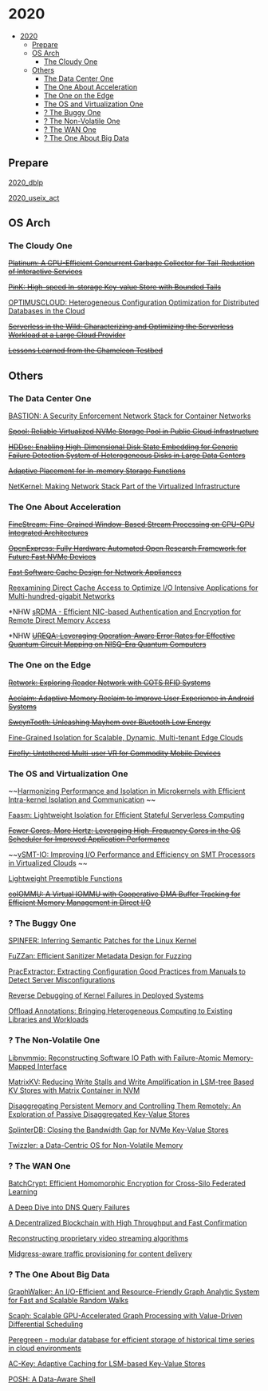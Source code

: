 # 2020

- [2020](#2020)
  - [Prepare](#prepare)
  - [OS Arch](#os-arch)
    - [The Cloudy One](#the-cloudy-one)
  - [Others](#others)
    - [The Data Center One](#the-data-center-one)
    - [The One About Acceleration](#the-one-about-acceleration)
    - [The One on the Edge](#the-one-on-the-edge)
    - [The OS and Virtualization One](#the-os-and-virtualization-one)
    - [? The Buggy One](#-the-buggy-one)
    - [? The Non-Volatile One](#-the-non-volatile-one)
    - [? The WAN One](#-the-wan-one)
    - [? The One About Big Data](#-the-one-about-big-data)

## Prepare

[2020_dblp](https://dblp.org/db/conf/usenix/usenix2020.html)

[2020_useix_act](https://www.usenix.org/conference/atc20/technical-sessions)

## OS Arch

### The Cloudy One

~~[Platinum: A CPU-Efficient Concurrent Garbage Collector for Tail-Reduction of Interactive Services](https://www.usenix.org/conference/atc20/presentation/wu-mingyu)~~

~~[PinK: High-speed In-storage Key-value Store with Bounded Tails](https://www.usenix.org/conference/atc20/presentation/im)~~

[OPTIMUSCLOUD: Heterogeneous Configuration Optimization for Distributed Databases in the Cloud](https://www.usenix.org/conference/atc20/presentation/mahgoub)

~~[Serverless in the Wild: Characterizing and Optimizing the Serverless Workload at a Large Cloud Provider](https://www.usenix.org/conference/atc20/presentation/shahrad)~~

~~[Lessons Learned from the Chameleon Testbed](https://www.usenix.org/conference/atc20/presentation/keahey)~~

## Others

### The Data Center One

[BASTION: A Security Enforcement Network Stack for Container Networks](https://www.usenix.org/conference/atc20/presentation/nam)

~~[Spool: Reliable Virtualized NVMe Storage Pool in Public Cloud Infrastructure](https://www.usenix.org/conference/atc20/presentation/xue)~~

~~[HDDse: Enabling High-Dimensional Disk State Embedding for Generic Failure Detection System of Heterogeneous Disks in Large Data Centers](https://www.usenix.org/conference/atc20/presentation/zhang-ji)~~

~~[Adaptive Placement for In-memory Storage Functions](https://www.usenix.org/conference/atc20/presentation/bhardwaj)~~

[NetKernel: Making Network Stack Part of the Virtualized Infrastructure](https://www.usenix.org/conference/atc20/presentation/niu)


### The One About Acceleration

~~[FineStream: Fine-Grained Window-Based Stream Processing on CPU-GPU Integrated Architectures](https://www.usenix.org/conference/atc20/presentation/zhang-feng)~~

~~[OpenExpress: Fully Hardware Automated Open Research Framework for Future Fast NVMe Devices](https://www.usenix.org/conference/atc20/presentation/jung)~~

~~[Fast Software Cache Design for Network Appliances](https://www.usenix.org/conference/atc20/presentation/zhou)~~

[Reexamining Direct Cache Access to Optimize I/O Intensive Applications for Multi-hundred-gigabit Networks](https://www.usenix.org/conference/atc20/presentation/farshin)

*NHW
[sRDMA - Efficient NIC-based Authentication and Encryption for Remote Direct Memory Access](https://www.usenix.org/conference/atc20/presentation/taranov)

*NHW
~~[UREQA: Leveraging Operation-Aware Error Rates for Effective Quantum Circuit Mapping on NISQ-Era Quantum Computers](https://www.usenix.org/conference/atc20/presentation/patel)~~

### The One on the Edge

~~[Retwork: Exploring Reader Network with COTS RFID Systems](https://www.usenix.org/conference/atc20/presentation/liu-jia)~~

~~[Acclaim: Adaptive Memory Reclaim to Improve User Experience in Android Systems](https://www.usenix.org/conference/atc20/presentation/liang-yu)~~

~~[SweynTooth: Unleashing Mayhem over Bluetooth Low Energy](https://www.usenix.org/conference/atc20/presentation/garbelini)~~

[Fine-Grained Isolation for Scalable, Dynamic, Multi-tenant Edge Clouds](https://www.usenix.org/conference/atc20/presentation/ren)

~~[Firefly: Untethered Multi-user VR for Commodity Mobile Devices](https://www.usenix.org/conference/atc20/presentation/liu-xing)~~

### The OS and Virtualization One

~~[Harmonizing Performance and Isolation in Microkernels with Efficient Intra-kernel Isolation and Communication](https://www.usenix.org/conference/atc20/presentation/gu)
~~

[Faasm: Lightweight Isolation for Efficient Stateful Serverless Computing](https://www.usenix.org/conference/atc20/presentation/shillaker)

~~[Fewer Cores, More Hertz: Leveraging High-Frequency Cores in the OS Scheduler for Improved Application Performance](https://www.usenix.org/conference/atc20/presentation/gouicern)~~

~~[vSMT-IO: Improving I/O Performance and Efficiency on SMT Processors in Virtualized Clouds](https://www.usenix.org/conference/atc20/presentation/jia)
~~

[Lightweight Preemptible Functions](https://www.usenix.org/conference/atc20/presentation/boucher)

~~[coIOMMU: A Virtual IOMMU with Cooperative DMA Buffer Tracking for Efficient Memory Management in Direct I/O](https://www.usenix.org/conference/atc20/presentation/tian)~~

### ? The Buggy One

[SPINFER: Inferring Semantic Patches for the Linux Kernel](https://www.usenix.org/conference/atc20/presentation/serrano)

[FuZZan: Efficient Sanitizer Metadata Design for Fuzzing](https://www.usenix.org/conference/atc20/presentation/jeon)

[PracExtractor: Extracting Configuration Good Practices from Manuals to Detect Server Misconfigurations](https://www.usenix.org/conference/atc20/presentation/xiang)

[Reverse Debugging of Kernel Failures in Deployed Systems](https://www.usenix.org/conference/atc20/presentation/ge)

[Offload Annotations: Bringing Heterogeneous Computing to Existing Libraries and Workloads](https://www.usenix.org/conference/atc20/presentation/yuan)

### ? The Non-Volatile One

[Libnvmmio: Reconstructing Software IO Path with Failure-Atomic Memory-Mapped Interface](https://www.usenix.org/conference/atc20/presentation/choi)

[MatrixKV: Reducing Write Stalls and Write Amplification in LSM-tree Based KV Stores with Matrix Container in NVM](https://www.usenix.org/conference/atc20/presentation/yao)

[Disaggregating Persistent Memory and Controlling Them Remotely: An Exploration of Passive Disaggregated Key-Value Stores](https://www.usenix.org/conference/atc20/presentation/tsai)

[SplinterDB: Closing the Bandwidth Gap for NVMe Key-Value Stores](https://www.usenix.org/conference/atc20/presentation/conway)

[Twizzler: a Data-Centric OS for Non-Volatile Memory](https://www.usenix.org/conference/atc20/presentation/bittman)

### ? The WAN One

[BatchCrypt: Efficient Homomorphic Encryption for Cross-Silo Federated Learning](https://www.usenix.org/conference/atc20/presentation/zhang-chengliang)

[A Deep Dive into DNS Query Failures](https://www.usenix.org/conference/atc20/presentation/yang)

[A Decentralized Blockchain with High Throughput and Fast Confirmation](https://www.usenix.org/conference/atc20/presentation/li-chenxing)

[Reconstructing proprietary video streaming algorithms](https://www.usenix.org/conference/atc20/presentation/gruener)

[Midgress-aware traffic provisioning for content delivery](https://www.usenix.org/conference/atc20/presentation/sundarrajan)

### ? The One About Big Data

[GraphWalker: An I/O-Efficient and Resource-Friendly Graph Analytic System for Fast and Scalable Random Walks](https://www.usenix.org/conference/atc20/presentation/wang-rui)

[Scaph: Scalable GPU-Accelerated Graph Processing with Value-Driven Differential Scheduling](https://www.usenix.org/conference/atc20/presentation/zheng)

[Peregreen - modular database for efficient storage of historical time series in cloud environments](https://www.usenix.org/conference/atc20/presentation/visheratin)

[AC-Key: Adaptive Caching for LSM-based Key-Value Stores](https://www.usenix.org/conference/atc20/presentation/wu-fenggang)

[POSH: A Data-Aware Shell](https://www.usenix.org/conference/atc20/presentation/raghavan)
